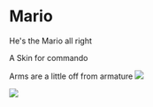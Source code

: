 # Mario
He's the Mario all right

A Skin for commando

Arms are a little off from armature
[![](https://media.discordapp.net/attachments/1126759070431461376/1126763815950884924/20230707002654_1.jpg?width=1248&height=702)]()

[![](https://media.discordapp.net/attachments/1126759070431461376/1126763828152107018/20230707002741_1.jpg?width=1248&height=702)]()